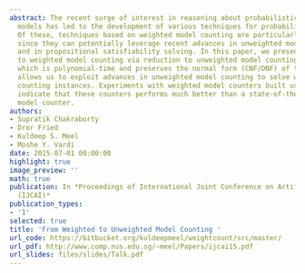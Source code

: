 ```yaml
---
abstract: The recent surge of interest in reasoning about probabilistic graphical
  models has led to the development of various techniques for probabilistic reasoning.
  Of these, techniques based on weighted model counting are particularly interesting
  since they can potentially leverage recent advances in unweighted model counting
  and in propositional satisfiability solving. In this paper, we present a new approach
  to weighted model counting via reduction to unweighted model counting. Our reduction,
  which is polynomial-time and preserves the normal form (CNF/DNF) of the input formula,
  allows us to exploit advances in unweighted model counting to solve weighted model
  counting instances. Experiments with weighted model counters built using our reduction
  indicate that these counters performs much better than a state-of-the-art weighted
  model counter.
authors:
- Supratik Chakraborty
- Dror Fried
- Kuldeep S. Meel
- Moshe Y. Vardi
date: 2015-07-01 00:00:00
highlight: true
image_preview: ''
math: true
publication: In *Proceedings of International Joint Conference on Artificial Intelligence
  (IJCAI)*
publication_types:
- '1'
selected: true
title: 'From Weighted to Unweighted Model Counting '
url_code: https://bitbucket.org/kuldeepmeel/weightcount/src/master/
url_pdf: http://www.comp.nus.edu.sg/~meel/Papers/ijcai15.pdf
url_slides: files/slides/Talk.pdf
---
```


